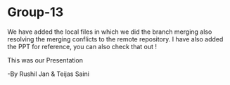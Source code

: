 # Group-13
We have added the local files in which we did the branch merging also resolving the merging conflicts to the remote repository.
I have also added the PPT for reference, you can also check that out !


This was our Presentation

-By Rushil Jan & Teijas Saini

